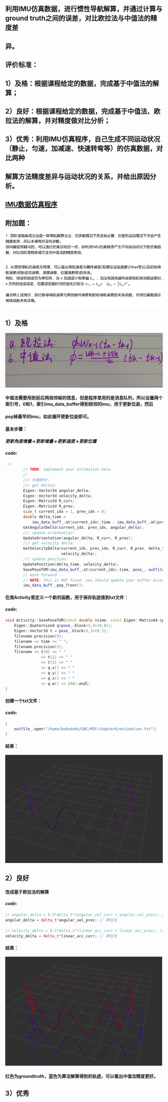 ## 利用IMU仿真数据，进行惯性导航解算，并通过计算与ground truth之间的误差，对比欧拉法与中值法的精度差

## 异。

## 评价标准：

## 1）及格：根据课程给定的数据，完成基于中值法的解算；

## 2）良好：根据课程给定的数据，完成基于中值法、欧拉法的解算，并对精度做对比分析；

## 3）优秀：利用IMU仿真程序，自己生成不同运动状况（静止，匀速，加减速、快速转弯等）的仿真数据，对比两种

## 解算方法精度差异与运动状况的关系，并给出原因分析。

## [IMU数据仿真程序](https://github.com/Aceinna/gnss-ins-sim)

## 附加题：

![image-20210508162439093](../../images/image-20210508162439093.png)

## 1）及格

![image-20210508162504025](../../images/image-20210508162504025.png)

#### 中值法需要用到前后两相邻帧的信息，但是程序里用的是消息队列，所以设置两个索引号，0和1，索引imu_data_buffer得到相邻的imu，用于更新位姿，然后

#### pop掉最早的imu，如此循环更新位姿即可。

#### 基本步骤：

#### *更新角度增量->更新增量->更新速度->更新位置*

#### *code:*

```c++
 //
        // TODO: implement your estimation here
        //
        /// 中值积分：
        /// get deltas:
        Eigen::Vector3d angular_delta;
        Eigen::Vector3d velocity_delta;
        Eigen::Matrix3d R_curr;
        Eigen::Matrix3d R_prev;
        size_t current_idx = 1, prev_idx = 0;
        double delta_time =
            imu_data_buff_.at(current_idx).time - imu_data_buff_.at(prev_idx).time;
        GetAngularDelta(current_idx, prev_idx, angular_delta);
        /// update orientation:
        UpdateOrientation(angular_delta, R_curr, R_prev);
        /// get velocity delta:
        GetVelocityDelta(current_idx, prev_idx, R_curr, R_prev, delta_time,
                         velocity_delta);
        /// update position:
        UpdatePosition(delta_time, velocity_delta);
        SavePoseTUM(imu_data_buff_.at(current_idx).time, pose_, outfile_);
        // move forward -- 
        // NOTE: this is NOT fixed. you should update your buffer according to the method of your choice:
        imu_data_buff_.pop_front();
```

#### 在类Activity里定义一个新的函数，用于保存轨迹值到txt文件：

#### *code:*

```c++
void Activity::SavePoseTUM(const double &time, const Eigen::Matrix4d &pose, std::ofstream &filename) {
    Eigen::Quaterniond q(pose_.block<3,3>(0,0));
    Eigen::Vector3d t = pose_.block<3,1>(0,3);
    filename.precision(9);
    filename << time << " ";
    filename.precision(5);
    filename << t(0) << " "
                << t(1) << " "
                << t(2) << " "
                << q.x() << " "
                << q.y() << " "
                << q.z() << " "
                << q.w() << std::endl;
}
```

#### 创建一个txt文件：

#### *code:*

```c++
{
    outfile_.open("/home/bobododo/GNC/MSF/chapter6/estimation.txt");
}
```

#### 结果：

![image-20210508162527654](../../images/image-20210508162527654.png)

## 2）良好

#### 改成基于欧拉法的解算

#### *code:*

```c++
// angular_delta = 0.5*delta_t*(angular_vel_curr + angular_vel_prev); // 中值法
angular_delta = delta_t*angular_vel_prev; // 欧拉法

// velocity_delta = 0.5*delta_t*(linear_acc_curr + linear_acc_prev); // 中值法
velocity_delta = delta_t*linear_acc_curr; // 欧拉法
```

#### 结果：

![image-20210508162548498](../../images/image-20210508162548498.png)

#### 红色为groundtruth，蓝色为算法解算得到的轨迹，可以看出中值法精度更好。

## 3）优秀